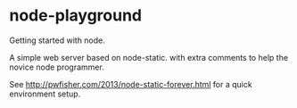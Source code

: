 node-playground
===============

Getting started with node.

A simple web server based on node-static. with extra comments to help the novice node programmer.

See http://pwfisher.com/2013/node-static-forever.html for a quick environment setup.
